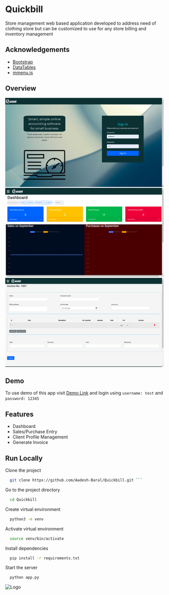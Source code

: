 
# Quickbill

Store management web based application developed to address need of clothing store but can be customized to use for any store billing and inventory management 


## Acknowledgements

 - [Bootstrap](https://getbootstrap.com/)
 - [DataTables](https://datatables.net/)
 - [mmenu.js](https://mmenujs.com/)

  
## Overview
![](./images/login.png)
![](./images/dashboard.png)
![](./images/sales_form.png)

## Demo
To use demo of this app visit [Demo Link](https://fastinvoice.herokuapp.com/)
and login using ``username: test`` and ``password: 12345``

## Features

- Dashboard
- Sales/Purchase Entry
- Client Profile Management
- Generate Invoice

  
## Run Locally

Clone the project

```bash
  git clone https://github.com/Aadesh-Baral/Quickbill.git ```

```

Go to the project directory

```bash
  cd Quickbill
```
Create virtual environment
```bash
  python3 -m venv
```
Activate virtual environment
```bash
  source venv/bin/activate
```
Install dependencies

```bash
  pip install -r requirements.txt
```

Start the server

```bash
  python app.py
```

  
![Logo](https://dev-to-uploads.s3.amazonaws.com/uploads/articles/th5xamgrr6se0x5ro4g6.png)

    
